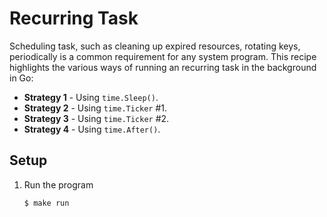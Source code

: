 # Recurring Task

Scheduling task, such as cleaning up expired resources, rotating keys, periodically is a common requirement for any system program. This recipe highlights the various ways of running an recurring task in the background in Go:

* **Strategy 1** - Using `time.Sleep()`.
* **Strategy 2** - Using `time.Ticker` #1.
* **Strategy 3** - Using `time.Ticker` #2.
* **Strategy 4** - Using `time.After()`.

## Setup

1. Run the program

   ```bash
   $ make run
   ```
